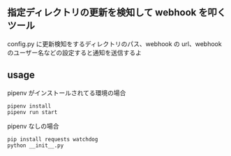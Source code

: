 ## 指定ディレクトリの更新を検知して webhook を叩くツール

config.py に更新検知をするディレクトリのパス、webhook の url、webhook のユーザー名などの設定すると通知を送信するよ


## usage

pipenv がインストールされてる環境の場合

```
pipenv install
pipenv run start
```

pipenv なしの場合

```
pip install requests watchdog
python __init__.py
```
